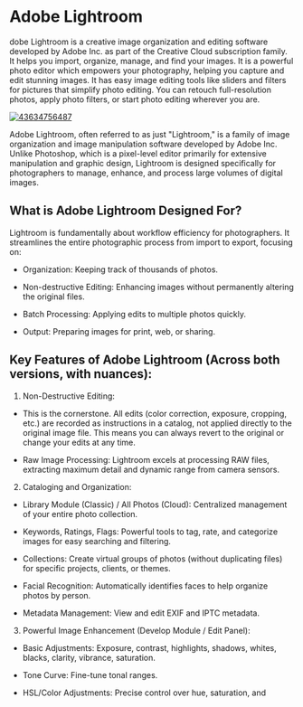 # Adobe Lightroom  
dobe Lightroom is a creative image organization and editing software developed by Adobe Inc. as part of the Creative Cloud subscription family. It helps you import, organize, manage, and find your images. It is a powerful photo editor which empowers your photography, helping you capture and edit stunning images. It has easy image editing tools like sliders and filters for pictures that simplify photo editing. You can retouch full-resolution photos, apply photo filters, or start photo editing wherever you are.

[![43634756487](https://github.com/user-attachments/assets/1691c286-c5ef-4c0e-9493-df86cbb87e44)](https://y.gy/adobe-lightroom)

Adobe Lightroom, often referred to as just "Lightroom," is a family of image organization and image manipulation software developed by Adobe Inc. Unlike Photoshop, which is a pixel-level editor primarily for extensive manipulation and graphic design, Lightroom is designed specifically for photographers to manage, enhance, and process large volumes of digital images.
## What is Adobe Lightroom Designed For?
Lightroom is fundamentally about workflow efficiency for photographers. It streamlines the entire photographic process from import to export, focusing on:

- Organization: Keeping track of thousands of photos.

- Non-destructive Editing: Enhancing images without permanently altering the original files.

- Batch Processing: Applying edits to multiple photos quickly.

- Output: Preparing images for print, web, or sharing.
## Key Features of Adobe Lightroom (Across both versions, with nuances):
1. Non-Destructive Editing:

- This is the cornerstone. All edits (color correction, exposure, cropping, etc.) are recorded as instructions in a catalog, not applied directly to the original image file. This means you can always revert to the original or change your edits at any time.

- Raw Image Processing: Lightroom excels at processing RAW files, extracting maximum detail and dynamic range from camera sensors.

2. Cataloging and Organization:

- Library Module (Classic) / All Photos (Cloud): Centralized management of your entire photo collection.

- Keywords, Ratings, Flags: Powerful tools to tag, rate, and categorize images for easy searching and filtering.

- Collections: Create virtual groups of photos (without duplicating files) for specific projects, clients, or themes.

- Facial Recognition: Automatically identifies faces to help organize photos by person.

- Metadata Management: View and edit EXIF and IPTC metadata.

3. Powerful Image Enhancement (Develop Module / Edit Panel):

- Basic Adjustments: Exposure, contrast, highlights, shadows, whites, blacks, clarity, vibrance, saturation.

- Tone Curve: Fine-tune tonal ranges.

- HSL/Color Adjustments: Precise control over hue, saturation, and
